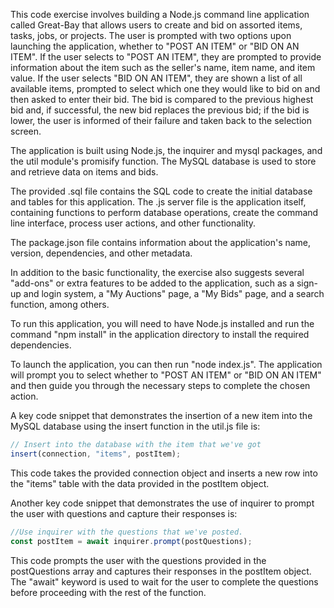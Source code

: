 This code exercise involves building a Node.js command line application called Great-Bay that allows users to create and bid on assorted items, tasks, jobs, or projects. The user is prompted with two options upon launching the application, whether to "POST AN ITEM" or "BID ON AN ITEM". If the user selects to "POST AN ITEM", they are prompted to provide information about the item such as the seller's name, item name, and item value. If the user selects "BID ON AN ITEM", they are shown a list of all available items, prompted to select which one they would like to bid on and then asked to enter their bid. The bid is compared to the previous highest bid and, if successful, the new bid replaces the previous bid; if the bid is lower, the user is informed of their failure and taken back to the selection screen.

The application is built using Node.js, the inquirer and mysql packages, and the util module's promisify function. The MySQL database is used to store and retrieve data on items and bids.

The provided .sql file contains the SQL code to create the initial database and tables for this application. The .js server file is the application itself, containing functions to perform database operations, create the command line interface, process user actions, and other functionality.

The package.json file contains information about the application's name, version, dependencies, and other metadata.

In addition to the basic functionality, the exercise also suggests several "add-ons" or extra features to be added to the application, such as a sign-up and login system, a "My Auctions" page, a "My Bids" page, and a search function, among others.

To run this application, you will need to have Node.js installed and run the command "npm install" in the application directory to install the required dependencies.

To launch the application, you can then run "node index.js". The application will prompt you to select whether to "POST AN ITEM" or "BID ON AN ITEM" and then guide you through the necessary steps to complete the chosen action.

A key code snippet that demonstrates the insertion of a new item into the MySQL database using the insert function in the util.js file is:

```javascript
// Insert into the database with the item that we've got
insert(connection, "items", postItem);

```

This code takes the provided connection object and inserts a new row into the "items" table with the data provided in the postItem object.

Another key code snippet that demonstrates the use of inquirer to prompt the user with questions and capture their responses is:

```javascript
//Use inquirer with the questions that we've posted.
const postItem = await inquirer.prompt(postQuestions);

```

This code prompts the user with the questions provided in the postQuestions array and captures their responses in the postItem object. The "await" keyword is used to wait for the user to complete the questions before proceeding with the rest of the function.